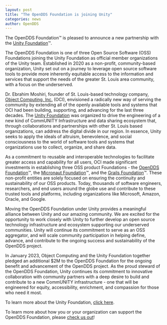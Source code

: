 ```yaml
---
layout: post
title: "The OpenDDS Foundation is joining Unity"
categories: news
author: OpenDDS
---
```


The OpenDDS Foundation™ is pleased to announce a new partnership with
the [Unity Foundation](https://unityfoundation.io)™.

The OpenDDS Foundation is one of three Open Source Software (OSS)
Foundations joining the Unity Foundation as official member
organizations of the Unity team. Established in 2020 as a non-profit,
community-based organization, Unity set out on a journey to leverage
open source software tools to provide more inherently equitable access
to the information and services that support the needs of the greater
St. Louis area community, with a focus on the underserved.

Dr. Ebrahim Moshiri, founder of St. Louis-based technology company,
[Object Computing, Inc.](https://objectcomputing.com/) (OCI), envisioned a radically new way
of serving the community by extending all of the openly available
tools and systems that OCI had been building, supporting, and
advancing for the last three decades. The [Unity Foundation](https://unityfoundation.io/#projects) was
organized to drive the engineering of a new kind of CommUNITY
Infrastructure and data sharing ecosystem that, through collaborations
and partnerships with other St. Louis based organizations, can address
the digital divide in our region. In essence, Unity seeks to apply the
ideals of altruism, benevolence, and social consciousness to the world
of software tools and systems that organizations use to collect,
organize, and share data.

As a commitment to reusable and interoperable technologies to
facilitate greater access and capability for all users, OCI made
significant investments in establishing three OSS product
Foundations - the [OpenDDS Foundation](https://opendds.org/foundation/)™, the [Micronaut
Foundation](https://micronaut.io/foundation/)™, and the [Grails Foundation](https://grails.org/foundation/index.html)™. These
non-profit entities are solely focused on ensuring the continuity and
sustainability of our OSS products. Today, thousands of software
engineers, researchers, and end users around the globe use and
contribute to these trusted tools and platforms, including
organizations like Microsoft, Amazon, Oracle, and Google.

Moving the OpenDDS Foundation under Unity provides a meaningful
alliance between Unity and our amazing community. We are excited for
the opportunity to work closely with Unity to further develop an open
source technology infrastructure and ecosystem supporting our
underserved communities. Unity will continue its commitment to serve
as an OSS aggregator, and will scale community participation in
helping define, advance, and contribute to the ongoing success and
sustainability of the OpenDDS project.

In January 2023, Object Computing and the Unity Foundation together
pledged an additional $2M to the OpenDDS Foundation for the ongoing
benefit and advancement of the OpenDDS project. As the proud steward
of the OpenDDS Foundation, Unity continues its commitment to
innovative collaboration with community partners with a deep desire to
build and contribute to a new CommUNITY infrastructure - one that will
be engineered for equity, accessibility, enrichment, and compassion
for those who need it most.

To learn more about the Unity Foundation, [click here](https://unityfoundation.io/).

To learn more about how you or your organization can support the
OpenDDS Foundation, please [check us out](https://opendds.org/foundation/)!
